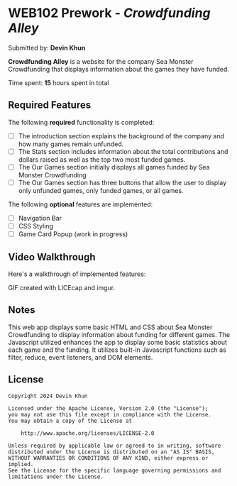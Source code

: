 # WEB102 Prework - *Crowdfunding Alley*

Submitted by: **Devin Khun**

**Crowdfunding Alley** is a website for the company Sea Monster Crowdfunding that displays information about the games they have funded.

Time spent: **15** hours spent in total

## Required Features

The following **required** functionality is completed:

* [ ] The introduction section explains the background of the company and how many games remain unfunded.
* [ ] The Stats section includes information about the total contributions and dollars raised as well as the top two most funded games.
* [ ] The Our Games section initially displays all games funded by Sea Monster Crowdfunding
* [ ] The Our Games section has three buttons that allow the user to display only unfunded games, only funded games, or all games.

The following **optional** features are implemented:

* [ ] Navigation Bar
* [ ] CSS Styling
* [ ] Game Card Popup (work in progress)

## Video Walkthrough

Here's a walkthrough of implemented features:

<href src='https://imgur.com/SfAuTsG' title='Video Walkthrough' width='' alt='Video Walkthrough' />

<!-- Replace this with whatever GIF tool you used! -->
GIF created with LICEcap and imgur.
<!-- Recommended tools:
[Kap](https://getkap.co/) for macOS
[ScreenToGif](https://www.screentogif.com/) for Windows
[peek](https://github.com/phw/peek) for Linux. -->

## Notes

This web app displays some basic HTML and CSS about Sea Monster Crowdfunding to display information about funding for different games.
The Javascript utilized enhances the app to display some basic statistics about each game and the funding.
It utilizes built-in Javascript functions such as filter, reduce, event listeners, and DOM elements.

## License

    Copyright 2024 Devin Khun

    Licensed under the Apache License, Version 2.0 (the "License");
    you may not use this file except in compliance with the License.
    You may obtain a copy of the License at

        http://www.apache.org/licenses/LICENSE-2.0

    Unless required by applicable law or agreed to in writing, software
    distributed under the License is distributed on an "AS IS" BASIS,
    WITHOUT WARRANTIES OR CONDITIONS OF ANY KIND, either express or implied.
    See the License for the specific language governing permissions and
    limitations under the License.
